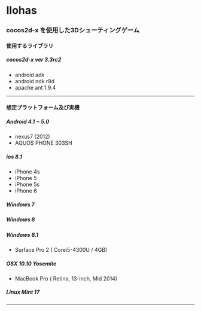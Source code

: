 Ilohas
======

### cocos2d-x を使用した3Dシューティングゲーム

#### 使用するライブラリ

##### cocos2d-x ver 3.3rc2
 * android adk 
 * android ndk r9d
 * apache ant 1.9.4

---------------------------------------------

#### 想定プラットフォーム及び実機

##### Android 4.1 ~ 5.0
 * nexus7 (2012)
 * AQUOS PHONE 303SH

##### ios 8.1
 * iPhone 4s
 * iPhone 5
 * iPhone 5s
 * iPhone 6

##### Windows 7
##### Windows 8
##### Windows 8.1
 * Surface Pro 2 ( Corei5-4300U / 4GB)

##### OSX 10.10 Yosemite
 * MacBook Pro ( Retina, 13-inch, Mid 2014)

##### Linux Mint 17

---------------------------------------------

